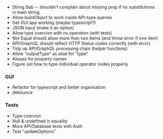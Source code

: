 - String Sub -- shouldn't complain about missing prop if no substitutions in main string
- Allow buildObject to work inside API-type queries
- Get GUI app working (maybe typescript?)
- JSON input (make it an option)
- Allow type coercion with no operation (with tests)
- Not Equal should allow more than two items (and throw error if one item)
- API/GraphQL should reflect HTTP Status codes correctly (with error)
- Tidy up API/GraphQL processing chain (helper functions)
- Allow "outputType" as alias for "type"
- Aliases for property names
- Figure out how to type individual operator nodes properly

### GUI

- Refactor for typescript and better organisation
- debounce

### Tests

- Type coercion
- Null & undefined in equality
- More API/Database tests with Auth
- Test "updateOptions"
